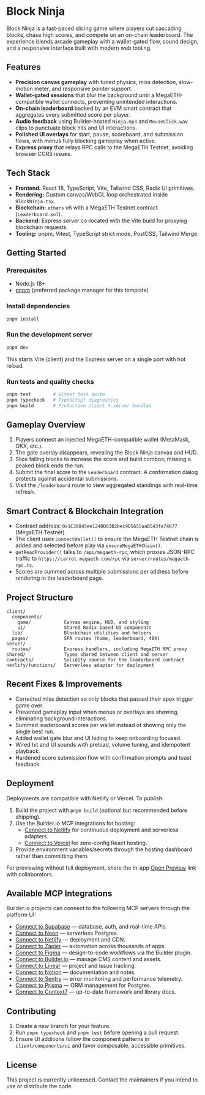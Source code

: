 # Block Ninja

Block Ninja is a fast-paced slicing game where players cut cascading blocks, chase high scores, and compete on an on-chain leaderboard. The experience blends arcade gameplay with a wallet-gated flow, sound design, and a responsive interface built with modern web tooling.

## Features

- **Precision canvas gameplay** with tuned physics, miss detection, slow-motion meter, and responsive pointer support.
- **Wallet-gated sessions** that blur the background until a MegaETH-compatible wallet connects, preventing unintended interactions.
- **On-chain leaderboard** backed by an EVM smart contract that aggregates every submitted score per player.
- **Audio feedback** using Builder-hosted `Ninja.mp3` and `MouseClick.wav` clips to punctuate block hits and UI interactions.
- **Polished UI overlays** for start, pause, scoreboard, and submission flows, with menus fully blocking gameplay when active.
- **Express proxy** that relays RPC calls to the MegaETH Testnet, avoiding browser CORS issues.

## Tech Stack

- **Frontend:** React 18, TypeScript, Vite, Tailwind CSS, Radix UI primitives.
- **Rendering:** Custom canvas/WebGL loop orchestrated inside `BlockNinja.tsx`.
- **Blockchain:** `ethers` v6 with a MegaETH Testnet contract (`Leaderboard.sol`).
- **Backend:** Express server co-located with the Vite build for proxying blockchain requests.
- **Tooling:** pnpm, Vitest, TypeScript strict mode, PostCSS, Tailwind Merge.

## Getting Started

### Prerequisites

- Node.js 18+
- [pnpm](https://pnpm.io/) (preferred package manager for this template)

### Install dependencies

```bash
pnpm install
```

### Run the development server

```bash
pnpm dev
```

This starts Vite (client) and the Express server on a single port with hot reload.

### Run tests and quality checks

```bash
pnpm test        # Vitest test suite
pnpm typecheck   # TypeScript diagnostics
pnpm build       # Production client + server bundles
```

## Gameplay Overview

1. Players connect an injected MegaETH-compatible wallet (MetaMask, OKX, etc.).
2. The gate overlay disappears, revealing the Block Ninja canvas and HUD.
3. Slice falling blocks to increase the score and build combos; missing a peaked block ends the run.
4. Submit the final score to the `Leaderboard` contract. A confirmation dialog protects against accidental submissions.
5. Visit the `/leaderboard` route to view aggregated standings with real-time refresh.

## Smart Contract & Blockchain Integration

- Contract address: `0x1C38845ee1240D83B2bec9D5655aaB543fa74b77` (MegaETH Testnet).
- The client uses `connectWallet()` to ensure the MegaETH Testnet chain is added and selected before play via `ensureMegaETHChain()`.
- `getReadProvider()` talks to `/api/megaeth-rpc`, which proxies JSON-RPC traffic to `https://carrot.megaeth.com/rpc` via `server/routes/megaeth-rpc.ts`.
- Scores are summed across multiple submissions per address before rendering in the leaderboard page.

## Project Structure

```text
client/
  components/
    game/            Canvas engine, HUD, and styling
    ui/              Shared Radix-based UI components
  lib/               Blockchain utilities and helpers
  pages/             SPA routes (home, leaderboard, 404)
server/
  routes/            Express handlers, including MegaETH RPC proxy
shared/              Types shared between client and server
contracts/           Solidity source for the leaderboard contract
netlify/functions/   Serverless adapter for deployment
```

## Recent Fixes & Improvements

- Corrected miss detection so only blocks that passed their apex trigger game over.
- Prevented gameplay input when menus or overlays are showing, eliminating background interactions.
- Summed leaderboard scores per wallet instead of showing only the single best run.
- Added wallet gate blur and UI hiding to keep onboarding focused.
- Wired hit and UI sounds with preload, volume tuning, and idempotent playback.
- Hardened score submission flow with confirmation prompts and toast feedback.

## Deployment

Deployments are compatible with Netlify or Vercel. To publish:

1. Build the project with `pnpm build` (optional but recommended before shipping).
2. Use the Builder.io MCP integrations for hosting:
   - [Connect to Netlify](#open-mcp-popover) for continuous deployment and serverless adapters.
   - [Connect to Vercel](#open-mcp-popover) for zero-config React hosting.
3. Provide environment variables/secrets through the hosting dashboard rather than committing them.

For previewing without full deployment, share the in-app [Open Preview](#open-preview) link with collaborators.

## Available MCP Integrations

Builder.io projects can connect to the following MCP servers through the platform UI:

- [Connect to Supabase](#open-mcp-popover) — database, auth, and real-time APIs.
- [Connect to Neon](#open-mcp-popover) — serverless Postgres.
- [Connect to Netlify](#open-mcp-popover) — deployment and CDN.
- [Connect to Zapier](#open-mcp-popover) — automation across thousands of apps.
- [Connect to Figma](#open-mcp-popover) — design-to-code workflows via the Builder plugin.
- [Connect to Builder.io](#open-mcp-popover) — manage CMS content and assets.
- [Connect to Linear](#open-mcp-popover) — project and issue tracking.
- [Connect to Notion](#open-mcp-popover) — documentation and notes.
- [Connect to Sentry](#open-mcp-popover) — error monitoring and performance telemetry.
- [Connect to Prisma](#open-mcp-popover) — ORM management for Postgres.
- [Connect to Context7](#open-mcp-popover) — up-to-date framework and library docs.

## Contributing

1. Create a new branch for your feature.
2. Run `pnpm typecheck` and `pnpm test` before opening a pull request.
3. Ensure UI additions follow the component patterns in `client/components/ui` and favor composable, accessible primitives.

## License

This project is currently unlicensed. Contact the maintainers if you intend to use or distribute the code.
